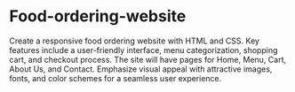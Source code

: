 # Food-ordering-website
Create a responsive food ordering website with HTML and CSS. Key features include a user-friendly interface, menu categorization, shopping cart, and checkout process. The site will have pages for Home, Menu, Cart, About Us, and Contact. Emphasize visual appeal with attractive images, fonts, and color schemes for a seamless user experience.
